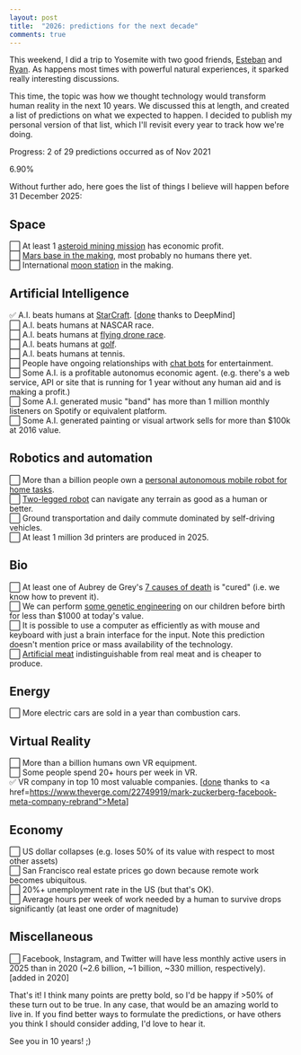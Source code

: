 ```yaml
---
layout: post
title:  "2026: predictions for the next decade"
comments: true
---
```


This weekend, I did a trip to Yosemite with two good friends, [Esteban][tibi] and [Ryan][ryan]. As happens most times with powerful natural experiences, it sparked really interesting discussions.

This time, the topic was how we thought technology would transform human reality in the next 10 years. We discussed this at length, and created a list of predictions on what we expected to happen. I decided to publish my personal version of that list, which I'll revisit every year to track how we're doing. 

Progress: 2 of 29 predictions occurred as of Nov 2021
<div id="progressbar"><div>6.90%</div></div>

Without further ado, here goes the list of things I believe will happen before 31 December 2025:

## Space

⬜ At least 1 [asteroid mining mission][asteroid] has economic profit. <br />
⬜ [Mars base in the making][mars], most probably no humans there yet. <br />
⬜ International [moon station][moon] in the making. 

## Artificial Intelligence

✅ A.I. beats humans at [StarCraft][sc]. [<a href="https://deepmind.com/blog/article/alphastar-mastering-real-time-strategy-game-starcraft-ii">done</a> thanks to DeepMind]<br />
⬜ A.I. beats humans at NASCAR race.<br />
⬜ A.I. beats humans at [flying drone race][drones]. <br />
⬜ A.I. beats humans at [golf][golf]. <br />
⬜ A.I. beats humans at tennis. <br />
⬜ People have ongoing relationships with [chat bots][chatbot] for entertainment. <br />
⬜ Some A.I. is a profitable autonomus economic agent. (e.g. there's a web service, API or site that is running for 1 year without any human aid and is making a profit.) <br />
⬜ Some A.I. generated music "band" has more than 1 million monthly listeners on Spotify or equivalent platform. <br />
⬜ Some A.I. generated painting or visual artwork sells for more than $100k at 2016 value.  <br />

## Robotics and automation
⬜ More than a billion people own a [personal autonomous mobile robot for home tasks][roboto]. <br />
⬜ [Two-legged robot][atlas] can navigate any terrain as good as a human or better. <br />
⬜ Ground transportation and daily commute dominated by self-driving vehicles.<br />
⬜ At least 1 million 3d printers are produced in 2025.

## Bio
⬜ At least one of Aubrey de Grey's [7 causes of death][7] is "cured" (i.e. we know how to prevent it). <br />
⬜ We can perform [some genetic engineering][dogs] on our children before birth for less than $1000 at today's value. <br />
⬜ It is possible to use a computer as efficiently as with mouse and keyboard with just a brain interface for the input. Note this prediction doesn't mention price or mass availability of the technology.<br />
⬜ [Artificial meat][meat] indistinguishable from real meat and is cheaper to produce. <br />


## Energy
⬜ More electric cars are sold in a year than combustion cars. <br />


## Virtual Reality
⬜ More than a billion humans own VR equipment. <br />
⬜ Some people spend 20+ hours per week in VR.<br />
✅ VR company in top 10 most valuable companies. [<a href="https://ibb.co/2Mmmb33">done</a> thanks to <a href=https://www.theverge.com/22749919/mark-zuckerberg-facebook-meta-company-rebrand">Meta</a>]<br />


## Economy
⬜ US dollar collapses (e.g. loses 50% of its value with respect to most other assets)<br />
⬜ San Francisco real estate prices go down because remote work becomes ubiquitous. <br />
⬜ 20%+ unemployment rate in the US (but that's OK). <br />
⬜ Average hours per week of work needed by a human to survive drops significantly (at least one order of magnitude) <br />

## Miscellaneous 
⬜ Facebook, Instagram, and Twitter will have less monthly active users in 2025 than in 2020 (~2.6 billion, ~1 billion, ~330 million, respectively). [added in 2020] <br />




That's it! I think many points are pretty bold, so I'd be happy if >50% of these turn out to be true. In any case, that would be an amazing world to live in. If you find better ways to formulate the predictions, or have others you think I should consider adding, I'd love to hear it.

See you in 10 years! ;)



[tibi]: https://twitter.com/eordano
[ryan]: https://twitter.com/ryanxcharles 
[7]: https://en.wikipedia.org/wiki/Aubrey_de_Grey#The_seven_types_of_aging_damage
[asteroid]: https://en.wikipedia.org/wiki/Asteroid_mining
[mars]: https://en.wikipedia.org/wiki/Colonization_of_Mars#Robotic_precursors
[moon]: http://www.space.com/29285-moon-base-european-space-agency.html
[sc]: https://webdocs.cs.ualberta.ca/~cdavid/starcraftaicomp/index.shtml
[drones]: http://arstechnica.com/gadgets/2015/08/the-new-underground-sport-of-first-person-drone-racing/
[golf]: https://www.youtube.com/watch?v=2CVURQdFILk
[chatbot]: http://www.nytimes.com/2015/08/04/science/for-sympathetic-ear-more-chinese-turn-to-smartphone-program.html
[roboto]: http://spectrum.ieee.org/automaton/robotics/home-robots/when-will-we-have-robots-to-help-with-household-chores
[atlas]: https://www.youtube.com/watch?v=rVlhMGQgDkY
[dogs]: https://www.youtube.com/watch?v=3k_jm1ouAt4
[meat]: https://en.wikipedia.org/wiki/In_vitro_meat
